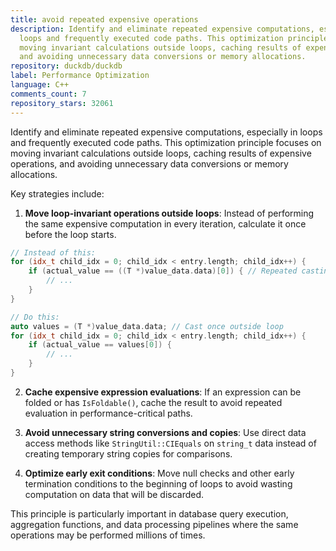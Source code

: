 ```yaml
---
title: avoid repeated expensive operations
description: Identify and eliminate repeated expensive computations, especially in
  loops and frequently executed code paths. This optimization principle focuses on
  moving invariant calculations outside loops, caching results of expensive operations,
  and avoiding unnecessary data conversions or memory allocations.
repository: duckdb/duckdb
label: Performance Optimization
language: C++
comments_count: 7
repository_stars: 32061
---
```


Identify and eliminate repeated expensive computations, especially in loops and frequently executed code paths. This optimization principle focuses on moving invariant calculations outside loops, caching results of expensive operations, and avoiding unnecessary data conversions or memory allocations.

Key strategies include:

1. **Move loop-invariant operations outside loops**: Instead of performing the same expensive computation in every iteration, calculate it once before the loop starts.

```cpp
// Instead of this:
for (idx_t child_idx = 0; child_idx < entry.length; child_idx++) {
    if (actual_value == ((T *)value_data.data)[0]) { // Repeated casting
        // ...
    }
}

// Do this:
auto values = (T *)value_data.data; // Cast once outside loop
for (idx_t child_idx = 0; child_idx < entry.length; child_idx++) {
    if (actual_value == values[0]) {
        // ...
    }
}
```

2. **Cache expensive expression evaluations**: If an expression can be folded or has `IsFoldable()`, cache the result to avoid repeated evaluation in performance-critical paths.

3. **Avoid unnecessary string conversions and copies**: Use direct data access methods like `StringUtil::CIEquals` on `string_t` data instead of creating temporary string copies for comparisons.

4. **Optimize early exit conditions**: Move null checks and other early termination conditions to the beginning of loops to avoid wasting computation on data that will be discarded.

This principle is particularly important in database query execution, aggregation functions, and data processing pipelines where the same operations may be performed millions of times.